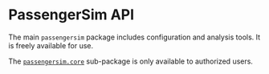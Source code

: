 # PassengerSim API

The main `passengersim` package includes configuration and analysis tools.  It is
freely available for use.

The [`passengersim.core`](./Core) sub-package is only available to authorized users.
